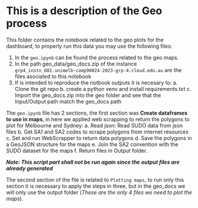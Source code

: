 # This is a description of the Geo process

This folder contains the notebook related to the geo plots for the dashboard, to properly run this data you may use the following files:
1. In the `geo.ipynb` can be found the process related to the geo maps.
2. In the path geo_data/geo_docs.zip of the instance `grp4_instn_001.unimelb-comp90024-2023-grp-4.cloud.edu.au` are the files asociated to this notebook
3. If is intended to reproduce the notbook outputs it is necesary to:
  a. Clone the git repo
  b. create a python venv and install requirements.txt
  c. Import the geo_docs.zip into the geo folder and see that the Input/Output path match the geo_docs path

The `geo.ipynb` file has 2 sections, the first section was **Create dataframes to use in maps**, in here we applied web scrapping to return the polygons to plot for Melbourne and Sydney:
a. Read json: Read SUDO data from json files 
b. Get SA1 and SA2 codes to scrape polygons from internet resources
c. Set and run WebScrapper to return data polygons
d. Save the polygons in a GeoJSON structure for the maps
e. Join the SA2 convention with the SUDO dataset for the maps
f. Return files in Output folder.

_**Note: This script part shall not be run again since the output files are already generated**_

The second section of the file is related to `Plotting maps`, to run only this section it is necessary to apply the steps in three, but in the geo_docs we will only use the output folder (*These are the only 4 files we need to plot the maps*).
